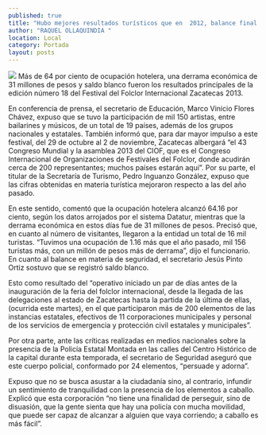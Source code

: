 ```yaml
---
published: true
title: "Hubo mejores resultados turísticos que en  2012, balance final del Festival del Folclor"
author: "RAQUEL OLLAQUINDIA "
location: Local
category: Portada
layout: posts
---
```


![](http://i.imgur.com/CbQrJOcm.jpg)
Más de 64 por ciento de ocupación hotelera, una derrama económica de 31 millones de pesos y saldo blanco fueron los resultados principales de la edición número 18 del Festival del Folclor Internacional Zacatecas 2013.

En conferencia de prensa, el secretario de Educación, Marco Vinicio Flores Chávez, expuso que se tuvo la participación de mil 150 artistas, entre bailarines y músicos, de un total de 19 países, además de los grupos nacionales y estatales.
También informó que, para dar mayor impulso a este festival, del 29 de octubre al 2 de noviembre, Zacatecas albergará “el 43 Congreso Mundial y la asamblea 2013 del CIOF, que es el Congreso Internacional de Organizaciones de Festivales del Folclor, donde acudirán cerca de 200 representantes; muchos países estarán aquí”.
Por su parte, el titular de la Secretaría de Turismo, Pedro Inguanzo González, expuso que las cifras obtenidas en materia turística mejoraron respecto a las del año pasado.

En este sentido, comentó que la ocupación hotelera alcanzó 64.16 por ciento, según los datos arrojados por el sistema Datatur, mientras que la derrama económica en estos días fue de 31 millones de pesos. Precisó que, en cuanto al número de visitantes, llegaron a la entidad un total de 16 mil turistas.
“Tuvimos una ocupación de 1.16 más que el año pasado, mil 156 turistas más, con un millón de pesos más de derrama”, dijo el funcionario.
En cuanto al balance en materia de seguridad, el secretario Jesús Pinto Ortiz sostuvo que se registró saldo blanco.

Esto como resultado del “operativo iniciado un par de días antes de la inauguración de la feria del folclor internacional, desde la llegada de las delegaciones al estado de Zacatecas hasta la partida de la última de ellas, (ocurrida este martes), en el que participaron más de 200 elementos de las instancias estatales, efectivos de 11 corporaciones municipales y personal de los servicios de emergencia y protección civil estatales y municipales”.

Por otra parte, ante las críticas realizadas en medios nacionales sobre la presencia de la Policía Estatal Montada en las calles del Centro Histórico de la capital durante esta temporada, el secretario de Seguridad aseguró que este cuerpo policial, conformado por 24 elementos, “persuade y adorna”.

Expuso que no se busca asustar a la ciudadanía sino, al contrario, infundir un sentimiento de tranquilidad con la presencia de los elementos a caballo. Explicó que esta corporación “no tiene una finalidad de perseguir, sino de disuasión, que la gente sienta que hay una policía con mucha movilidad, que puede ser capaz de alcanzar a alguien que vaya corriendo; a caballo es más fácil”.
